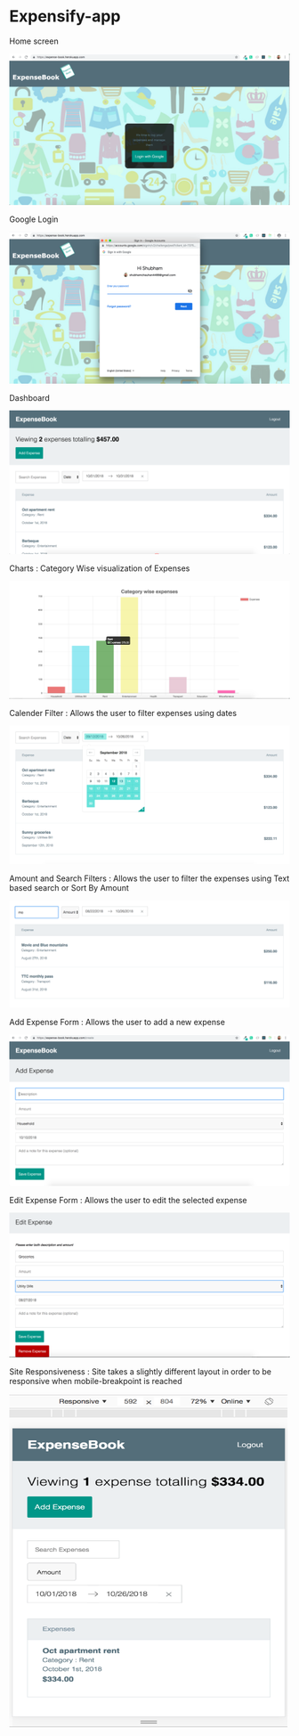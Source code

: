 # Expensify-app
<p>Home screen</p>
<img src="screenshots/HomePage.png" />
<p>Google Login</p>
<img src="screenshots/GoogleLogin.png" />
<p>Dashboard</p>
<img src="screenshots/Dashboard.png" />
<p>Charts : Category Wise visualization of Expenses</p>
<img src="screenshots/Charts.png" />
<p>Calender Filter : Allows the user to filter expenses using dates</p>
<img src="screenshots/CalenderFilter.png" />
<p>Amount and Search Filters : Allows the user to filter the expenses using Text based search or Sort By Amount</p>
<img src="screenshots/Amount&SearchFilters.png" />
<p>Add Expense Form : Allows the user to add a new expense</p>
<img src="screenshots/AddExpenseForm.png" />
<p>Edit Expense Form : Allows the user to edit the selected expense</p>
<img src="screenshots/EditExpense.png" />
<p>Site Responsiveness : Site takes a slightly different layout in order to be responsive when mobile-breakpoint is reached</p>
<img src="screenshots/Responsive.png" width = "500" height = "600" />
